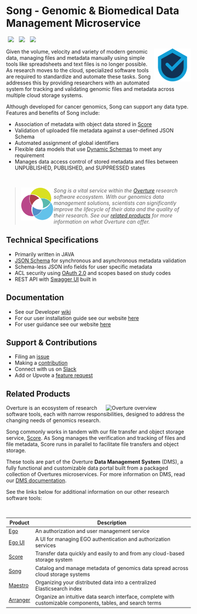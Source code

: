 # Song - Genomic & Biomedical Data Management Microservice

[<img hspace="5" src="https://img.shields.io/badge/chat-on--slack-blue?style=for-the-badge">](http://slack.overture.bio)
[<img hspace="5" src="https://img.shields.io/badge/License-gpl--v3.0-blue?style=for-the-badge">](https://github.com/overture-stack/song/blob/develop/LICENSE)
[<img hspace="5" src="https://img.shields.io/badge/Code%20of%20Conduct-2.1-blue?style=for-the-badge">](code_of_conduct.md)

<div>
<img align="right" width="100vw" src="icon-song.png" alt="song-logo"/>
</div>

Given the volume, velocity and variety of modern genomic data, managing files and metadata manually using simple tools like spreadsheets and text files is no longer possible. As research moves to the cloud, specialized software tools are required to standardize and automate these tasks. Song addresses this by providing researchers with an automated system for tracking and validating genomic files and metadata across multiple cloud storage systems.

Although developed for cancer genomics, Song can support any data type. Features and benefits of Song include:

- Association of metadata with object data stored in [Score](https://github.com/overture-stack/score) 
- Validation of uploaded file metadata against a user-defined JSON Schema
- Automated assignment of global identifiers
- Flexible data models that use [Dynamic Schemas](https://www.overture.bio/documentation/song/user-guide/schema/) to meet any requirement
- Manages data access control of stored metadata and files between UNPUBLISHED, PUBLISHED, and SUPPRESSED states <!--Add link to wiki content when updated-->

<!--Blockqoute-->

</br>

> 
> <div>
> <img align="left" src="ov-logo.png" height="90"/>
> </div>
> 
> *Song is a vital service within the [Overture](https://www.overture.bio/) research software ecosystem. With our genomics data management solutions, scientists can significantly improve the lifecycle of their data and the quality of their research. See our [related products](#related-products) for more information on what Overture can offer.*
> 
> 

<!--Blockqoute-->

## Technical Specifications

- Primarily written in JAVA 
- [JSON Schema](https://json-schema.org/) for synchronous and asynchronous metadata validation
- Schema-less JSON info fields for user specific metadata
- ACL security using [OAuth 2.0](https://oauth.net/2/) and scopes based on study codes
- REST API with [Swagger UI](https://swagger.io/tools/swagger-ui/) built in

## Documentation

- See our Developer [wiki](https://github.com/overture-stack/song/wiki)
- For our user installation guide see our website [here](https://www.overture.bio/documentation/song/installation/installation/)
- For user guidance see our website [here](https://www.overture.bio/documentation/song/user-guide/schema/)

## Support & Contributions

- Filing an [issue](https://github.com/overture-stack/song/issues)
- Making a [contribution](CONTRIBUTING.md)
- Connect with us on [Slack](http://slack.overture.bio)
- Add or Upvote a [feature request](https://github.com/overture-stack/song/issues?q=is%3Aopen+is%3Aissue+label%3Anew-feature+sort%3Areactions-%2B1-desc)

## Related Products 

<div>
  <img align="right" alt="Overture overview" src="https://www.overture.bio/static/124ca0fede460933c64fe4e50465b235/a6d66/system-diagram.png" width="45%" hspace="5">
</div>

Overture is an ecosystem of research software tools, each with narrow responsibilities, designed to address the changing needs of genomics research. 

Song commonly works in tandem with our file transfer and object storage service, [Score](https://github.com/overture-stack/score). As Song manages the verification and tracking of files and file metadata, Score runs in parallel to facilitate file transfers and object storage.

These tools are part of the Overture **Data Management System** (DMS), a fully functional and customizable data portal built from a packaged collection of Overtures microservices. For more information on DMS, read our [DMS documentation](https://www.overture.bio/documentation/dms/).

See the links below for additional information on our other research software tools:

</br>

|Product|Description|
|---|---|
|[Ego](https://www.overture.bio/products/ego/)|An authorization and user management service|
|[Ego UI](https://www.overture.bio/products/ego-ui/)|A UI for managing EGO authentication and authorization services|
|[Score](https://www.overture.bio/products/score/)| Transfer data quickly and easily to and from any cloud-based storage system|
|[Song](https://www.overture.bio/products/song/)|Catalog and manage metadata of genomics data spread across cloud storage systems|
|[Maestro](https://www.overture.bio/products/maestro/)|Organizing your distributed data into a centralized Elasticsearch index|
|[Arranger](https://www.overture.bio/products/arranger/)|Organize an intuitive data search interface, complete with customizable components, tables, and search terms|